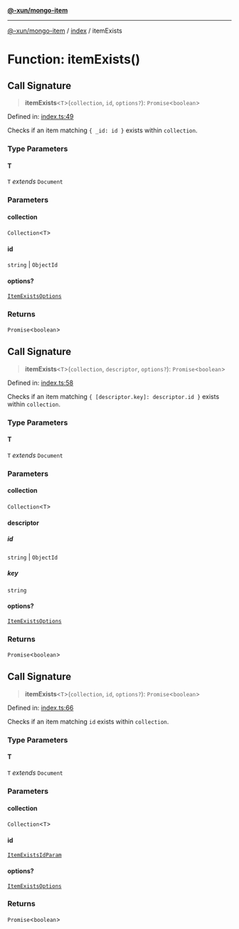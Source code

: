 [**@-xun/mongo-item**](../../README.md)

***

[@-xun/mongo-item](../../README.md) / [index](../README.md) / itemExists

# Function: itemExists()

## Call Signature

> **itemExists**\<`T`\>(`collection`, `id`, `options?`): `Promise`\<`boolean`\>

Defined in: [index.ts:49](https://github.com/Xunnamius/mongo-utils/blob/5a4a5a72ee127a824372b4175e7a7f6ab5a03af4/packages/mongo-item/src/index.ts#L49)

Checks if an item matching `{ _id: id }` exists within `collection`.

### Type Parameters

#### T

`T` *extends* `Document`

### Parameters

#### collection

`Collection`\<`T`\>

#### id

`string` | `ObjectId`

#### options?

[`ItemExistsOptions`](../type-aliases/ItemExistsOptions.md)

### Returns

`Promise`\<`boolean`\>

## Call Signature

> **itemExists**\<`T`\>(`collection`, `descriptor`, `options?`): `Promise`\<`boolean`\>

Defined in: [index.ts:58](https://github.com/Xunnamius/mongo-utils/blob/5a4a5a72ee127a824372b4175e7a7f6ab5a03af4/packages/mongo-item/src/index.ts#L58)

Checks if an item matching `{ [descriptor.key]: descriptor.id }` exists
within `collection`.

### Type Parameters

#### T

`T` *extends* `Document`

### Parameters

#### collection

`Collection`\<`T`\>

#### descriptor

##### id

`string` \| `ObjectId`

##### key

`string`

#### options?

[`ItemExistsOptions`](../type-aliases/ItemExistsOptions.md)

### Returns

`Promise`\<`boolean`\>

## Call Signature

> **itemExists**\<`T`\>(`collection`, `id`, `options?`): `Promise`\<`boolean`\>

Defined in: [index.ts:66](https://github.com/Xunnamius/mongo-utils/blob/5a4a5a72ee127a824372b4175e7a7f6ab5a03af4/packages/mongo-item/src/index.ts#L66)

Checks if an item matching `id` exists within `collection`.

### Type Parameters

#### T

`T` *extends* `Document`

### Parameters

#### collection

`Collection`\<`T`\>

#### id

[`ItemExistsIdParam`](../type-aliases/ItemExistsIdParam.md)

#### options?

[`ItemExistsOptions`](../type-aliases/ItemExistsOptions.md)

### Returns

`Promise`\<`boolean`\>
